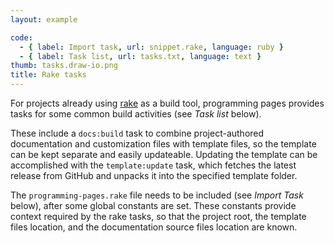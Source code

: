 ```yaml
---
layout: example

code:
  - { label: Import task, url: snippet.rake, language: ruby }
  - { label: Task list, url: tasks.txt, language: text }
thumb: tasks.draw-io.png
title: Rake tasks
---
```


For projects already using [rake][rake] as a build tool, programming pages provides tasks for some common build activities (see _Task list_ below).

These include a `docs:build` task to combine project-authored documentation and customization files with template files, so the template can be kept separate and easily updateable.
Updating the template can be accomplished with the `template:update` task, which fetches the latest release from GitHub and unpacks it into the specified template folder.

The `programming-pages.rake` file needs to be included (see _Import Task_ below), after some global constants are set.
These constants provide context required by the rake tasks, so that the project root, the template files location, and the documentation source files location are known.



[rake]: https://github.com/ruby/rake "A make-like build utility for Ruby"
